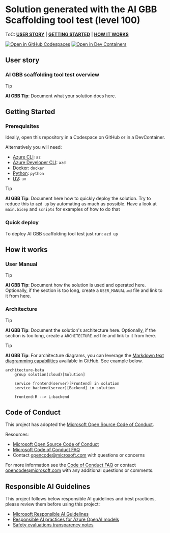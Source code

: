 # Solution generated with the AI GBB Scaffolding tool test (level 100)

ToC: [**USER STORY**](#user-story) \| [**GETTING STARTED**](#getting-started)  \| [**HOW IT WORKS**](#how-it-works)

[![Open in GitHub Codespaces](https://github.com/codespaces/badge.svg)](https://codespaces.new/dbroeglin/aigbb-scaffolding-l100-test) [![Open in Dev Containers](https://img.shields.io/static/v1?style=for-the-badge&label=Dev%20Containers&message=Open&color=blue&logo=visualstudiocode)](https://vscode.dev/redirect?url=vscode://ms-vscode-remote.remote-containers/cloneInVolume?url=https://github.com/dbroeglin/aigbb-scaffolding-l100-test)

## User story

### AI GBB scaffolding tool test overview

> [!TIP] 
> **AI GBB Tip**: Document what your solution does here.

## Getting Started

### Prerequisites

Ideally, open this repository in a Codespace on GitHub or in a DevContainer.

Alternatively you will need: 
  - [Azure CLI](https://learn.microsoft.com/en-us/cli/azure/what-is-azure-cli): `az`
  - [Azure Developer CLI](https://learn.microsoft.com/en-us/azure/developer/azure-developer-cli/overview): `azd`
  - [Docker](https://www.docker.com/get-started/): `docker`
  - [Python](https://www.python.org/about/gettingstarted/): `python`
  - [UV](https://docs.astral.sh/uv/getting-started/installation/): `uv`

> [!TIP] 
> **AI GBB Tip**: Document here how to quickly deploy the solution. Try to reduce this to `azd up` by
> automating as much as possible. Have a look at `main.bicep` and `scripts` for examples of how to do
> that

### Quick deploy

To deploy AI GBB scaffolding tool test just run: 
`azd up`

## How it works

### User Manual

> [!TIP] 
> **AI GBB Tip**: Document how the solution is used and operated here.
> Optionally, if the section is too long, create a `USER_MANUAL.md` file and
> link to it from here.

### Architecture

> [!TIP] 
> **AI GBB Tip**: Document the solution's architecture here.
> Optionally, if the section is too long, create a `ARCHITECTURE.md` file and
> link to it from here.

> [!TIP] 
> **AI GBB Tip**: For architecture diagrams, you can leverage the [Markdown text
> diagramming capabilities](https://docs.github.com/en/get-started/writing-on-github/working-with-advanced-formatting/creating-diagrams) available in GitHub. See example below.

```mermaid
architecture-beta
    group solution(cloud)[Solution]

    service frontend(server)[Frontend] in solution
    service backend(server)[Backend] in solution

    frontend:R --> L:backend
```

## Code of Conduct

This project has adopted the [Microsoft Open Source Code of Conduct](https://opensource.microsoft.com/codeofconduct/).

Resources:

- [Microsoft Open Source Code of Conduct](https://opensource.microsoft.com/codeofconduct/)
- [Microsoft Code of Conduct FAQ](https://opensource.microsoft.com/codeofconduct/faq/)
- Contact [opencode@microsoft.com](mailto:opencode@microsoft.com) with questions or concerns

For more information see the [Code of Conduct FAQ](https://opensource.microsoft.com/codeofconduct/faq/) or
contact [opencode@microsoft.com](mailto:opencode@microsoft.com) with any additional questions or comments.

## Responsible AI Guidelines

This project follows below responsible AI guidelines and best practices, please review them before using this project:

- [Microsoft Responsible AI Guidelines](https://www.microsoft.com/en-us/ai/responsible-ai)
- [Responsible AI practices for Azure OpenAI models](https://learn.microsoft.com/en-us/legal/cognitive-services/openai/overview)
- [Safety evaluations transparency notes](https://learn.microsoft.com/en-us/azure/ai-studio/concepts/safety-evaluations-transparency-note)
